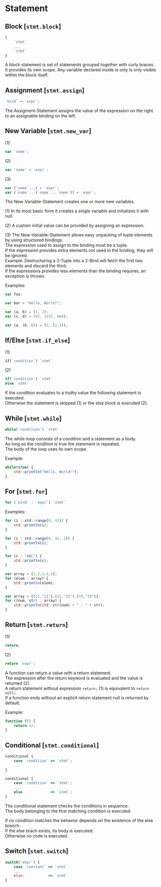 # Statement



## Block [`stmt.block`]

```js
{
	`stmt`
	...
	`stmt`
}
```

A block statement is set of statements grouped together with curly braces.  
It provides its own scope. Any variable declared inside is only is only visible within the block itself.



## Assignment [`stmt.assign`]

```js
`bind` = `expr`;
```

The Assigment-Statement assigns the value of the expression on the right to an assignable binding on the left. 



## New Variable [`stmt.new_var`]

(1)

```js
var `name`;
```

(2)

```js
var `name` = `expr`;
```

(3)

```js
var (`name`...) = `expr`;
var (`name`...(`name`...`name`)) = `expr`;
```

The New-Variable-Statement creates one or more new variables.  

(1) In its most basic form it creates a single variable and initializes it with null.  

(2) A custom initial value can be provided by assigning an expression.  

(3) The New-Variable-Statement allows easy unpacking of tuple elements by using structured bindings.  
The expression used to assign to the binding must be a tuple.  
If the expression provides extra elements not used in the binding, they will be ignored.  
Example: Destructuring a 3-Tuple into a 2-Bind will fetch the first two elements and discard the third.  
If the expressions provides less elements than the binding requires, an exception is thrown.  

Examples:

```js
var foo;
```

```js
var bar = "Hello, World!"; 
```

```js
var (a, b) = (1, 2); 
var (c, d) = (42, 1337, 666); 
```

```js
var (a, (b, c)) = (1, (2,3)); 
```



## If/Else [`stmt.if_else`]

(1)

```js
if(`condition`) `stmt`
```

(2)

```js
if(`condition`) `stmt`
else `stmt`
```

If the condition evaluates to a truthy value the following statement is executed.  
Otherwise the statement is skipped (1) or the else block is executed (2).




## While [`stmt.while`]

```js
while(`condition`) `stmt`
```

The while-loop consists of a condition and a statement as a body.  
As long as the condition is true the statement is repeated.  
The body of the loop uses its own scope.

Example:
```js
while(true) {
	std::println("Hello, World!");
}
```



## For [`stmt.for`]

```js
for (`bind` : `expr`) `stmt`
```

Examples:

```js
for (i : std::range(0, 42)) {
	std::println(i);
}
```
```js
for (i : std::range(0, 42, 2)) {
	std::println(i);
}
```

```js
for (c : "ABC") {
	std::println(c);
}
```

```js
var array = [1,2,3,4,5];
for (elem : array) {
	std::println(elem);
}
```

```js
var array = [(11,"11"),(22,"22"),(33,"33")];
for ((num, str) : array) {
	std::println(std::str(num) + " : " + str);
}
```


## Return [`stmt.return`]

(1)

```js
return;
```
(2)

```js
return `expr`;
```

A function can return a value with a return statement.  
The expression after the return keyword is evaluated and the value is returned (2).  
A return statement without expression `return;` (1) is equivalent to `return null;`  
If a function ends without an explicit return statement null is returned by default.

Example:

```js
function f() {
    return 42;
}
```



## Conditional [`stmt.conditional`]

```js
conditional {
    case `condition` => `stmt`;
    ...
}
```

```js
conditional {
    case `condition` => `stmt`;
    ...
    else             => `stmt`;
}
```

The conditional statement checks the conditions in sequence.  
The body belonging to the first matching condition is executed.  

If no condition matches the behavior depends on the existence of the else branch.  
If the else brach exists, its body is executed.  
Otherwise no code is executed.  



## Switch [`stmt.switch`]

```js
switch(`expr`) {
	case `constant` => `stmt`
	...
	else:           => `stmt`
}
```